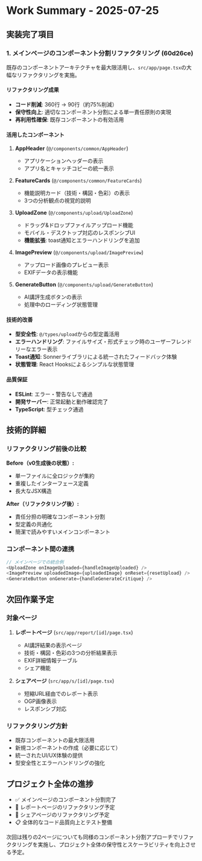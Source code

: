 # Work Summary - 2025-07-25

## 実装完了項目

### 1. メインページのコンポーネント分割リファクタリング (60d26ce)

既存のコンポーネントアーキテクチャを最大限活用し、`src/app/page.tsx`の大幅なリファクタリングを実施。

#### リファクタリング成果

- **コード削減**: 360行 → 90行（約75%削減）
- **保守性向上**: 適切なコンポーネント分割による単一責任原則の実現
- **再利用性確保**: 既存コンポーネントの有効活用

#### 活用したコンポーネント

1. **AppHeader** (`@/components/common/AppHeader`)
   - アプリケーションヘッダーの表示
   - アプリ名とキャッチコピーの統一表示

2. **FeatureCards** (`@/components/common/FeatureCards`)
   - 機能説明カード（技術・構図・色彩）の表示
   - 3つの分析観点の視覚的説明

3. **UploadZone** (`@/components/upload/UploadZone`)
   - ドラッグ&ドロップファイルアップロード機能
   - モバイル・デスクトップ対応のレスポンシブUI
   - **機能拡張**: toast通知とエラーハンドリングを追加

4. **ImagePreview** (`@/components/upload/ImagePreview`)
   - アップロード画像のプレビュー表示
   - EXIFデータの表示機能

5. **GenerateButton** (`@/components/upload/GenerateButton`)
   - AI講評生成ボタンの表示
   - 処理中のローディング状態管理

#### 技術的改善

- **型安全性**: `@/types/upload`からの型定義活用
- **エラーハンドリング**: ファイルサイズ・形式チェック時のユーザーフレンドリーなエラー表示
- **Toast通知**: Sonnerライブラリによる統一されたフィードバック体験
- **状態管理**: React Hooksによるシンプルな状態管理

#### 品質保証

- **ESLint**: エラー・警告なしで通過
- **開発サーバー**: 正常起動と動作確認完了
- **TypeScript**: 型チェック通過

## 技術的詳細

### リファクタリング前後の比較

**Before（v0生成後の状態）:**

- 単一ファイルに全ロジックが集約
- 重複したインターフェース定義
- 長大なJSX構造

**After（リファクタリング後）:**

- 責任分担の明確なコンポーネント分割
- 型定義の共通化
- 簡潔で読みやすいメインコンポーネント

### コンポーネント間の連携

```typescript
// メインページでの統合例
<UploadZone onImageUploaded={handleImageUploaded} />
<ImagePreview uploadedImage={uploadedImage} onReset={resetUpload} />
<GenerateButton onGenerate={handleGenerateCritique} />
```

## 次回作業予定

### 対象ページ

1. **レポートページ** (`src/app/report/[id]/page.tsx`)
   - AI講評結果の表示ページ
   - 技術・構図・色彩の3つの分析結果表示
   - EXIF詳細情報テーブル
   - シェア機能

2. **シェアページ** (`src/app/s/[id]/page.tsx`)
   - 短縮URL経由でのレポート表示
   - OGP画像表示
   - レスポンシブ対応

### リファクタリング方針

- 既存コンポーネントの最大限活用
- 新規コンポーネントの作成（必要に応じて）
- 統一されたUI/UX体験の提供
- 型安全性とエラーハンドリングの強化

## プロジェクト全体の進捗

- ✅ メインページのコンポーネント分割完了
- 🔄 レポートページのリファクタリング予定
- 🔄 シェアページのリファクタリング予定
- 📋 全体的なコード品質向上とテスト整備

次回は残りの2ページについても同様のコンポーネント分割アプローチでリファクタリングを実施し、プロジェクト全体の保守性とスケーラビリティを向上させる予定。
